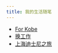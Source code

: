 ```yaml
---
title: 我的生活随笔
---
```


- [For Kobe](./2020-02-01-for-kobe.md)
- [换工作](./2025-07-19-alpenliebe.md)
- [上海迪士尼之旅](./2025-07-28-butterfinger.md)
